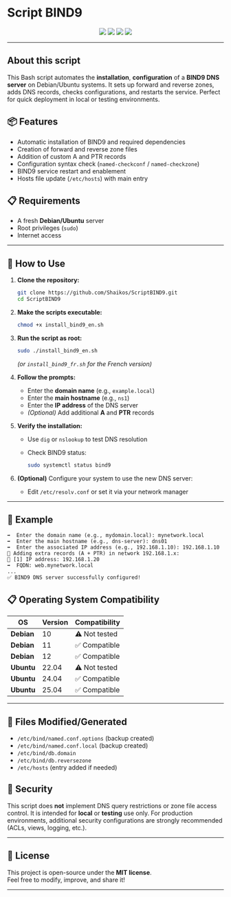 # Script BIND9

<p align="center">
  <img src="https://img.shields.io/badge/Built%20with-Bash-1f425f?style=for-the-badge">
  <img src="https://img.shields.io/badge/License-MIT-green?style=for-the-badge">
  <img src="https://img.shields.io/badge/BIND9-DNS-blue?style=for-the-badge">
  <img src="https://img.shields.io/badge/OS-Debian%2FUbuntu-yellow?style=for-the-badge">
</p>

---
## About this script

This Bash script automates the **installation**, **configuration** of a **BIND9 DNS server** on Debian/Ubuntu systems. It sets up forward and reverse zones, adds DNS records, checks configurations, and restarts the service. Perfect for quick deployment in local or testing environments.

## 📦 Features

- Automatic installation of BIND9 and required dependencies
- Creation of forward and reverse zone files
- Addition of custom A and PTR records
- Configuration syntax check (`named-checkconf` / `named-checkzone`)
- BIND9 service restart and enablement
- Hosts file update (`/etc/hosts`) with main entry
  
## 📋 Requirements

- A fresh **Debian/Ubuntu** server
- Root privileges (`sudo`)
- Internet access

---

## 🚀 How to Use

1. **Clone the repository:**

   ```bash
   git clone https://github.com/Shaikos/ScriptBIND9.git
   cd ScriptBIND9
   ```

2. **Make the scripts executable:**

   ```bash
   chmod +x install_bind9_en.sh 
   ```

3. **Run the script as root:**

   ```bash
   sudo ./install_bind9_en.sh
   ```
   *(or `install_bind9_fr.sh` for the French version)*

4. **Follow the prompts:**
   - Enter the **domain name** (e.g., `example.local`)
   - Enter the **main hostname** (e.g., `ns1`)
   - Enter the **IP address** of the DNS server
   - *(Optional)* Add additional **A** and **PTR** records

5. **Verify the installation:**
   - Use `dig` or `nslookup` to test DNS resolution
   - Check BIND9 status:

     ```bash
     sudo systemctl status bind9
     ```

6. **(Optional)** Configure your system to use the new DNS server:
   - Edit `/etc/resolv.conf` or set it via your network manager


---

## 📝 Example

```
➡️  Enter the domain name (e.g., mydomain.local): mynetwork.local
➡️  Enter the main hostname (e.g., dns-server): dns01
➡️  Enter the associated IP address (e.g., 192.168.1.10): 192.168.1.10
📌 Adding extra records (A + PTR) in network 192.168.1.x:
📝 [1] IP address: 192.168.1.20
➡️  FQDN: web.mynetwork.local
...
✅ BIND9 DNS server successfully configured!
```

## 📋 Operating System Compatibility

| **OS**      | **Version** | **Compatibility**   |
|-------------|-------------|---------------------|
| **Debian**  | 10          | ⚠️ Not tested       |
| **Debian**  | 11          | ✅ Compatible       |
| **Debian**  | 12          | ✅ Compatible       |
| **Ubuntu**  | 22.04       | ⚠️ Not tested       |
| **Ubuntu**  | 24.04       | ✅ Compatible       |
| **Ubuntu**  | 25.04       | ✅ Compatible       |

---

## 📁 Files Modified/Generated

- `/etc/bind/named.conf.options` (backup created)
- `/etc/bind/named.conf.local` (backup created)
- `/etc/bind/db.domain`
- `/etc/bind/db.reversezone`
- `/etc/hosts` (entry added if needed)

## 🔐 Security

This script does **not** implement DNS query restrictions or zone file access control. It is intended for **local** or **testing** use only. For production environments, additional security configurations are strongly recommended (ACLs, views, logging, etc.).

---

## 📜 License

This project is open-source under the **MIT license**.  
Feel free to modify, improve, and share it!

---
